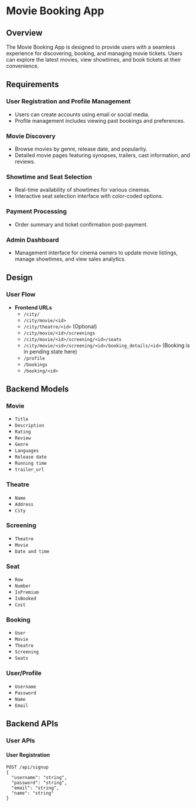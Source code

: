 # Movie Booking App

## Overview

The Movie Booking App is designed to provide users with a seamless experience for discovering, booking, and managing movie tickets. Users can explore the latest movies, view showtimes, and book tickets at their convenience.

## Requirements

### User Registration and Profile Management
- Users can create accounts using email or social media.
- Profile management includes viewing past bookings and preferences.

### Movie Discovery
- Browse movies by genre, release date, and popularity.
- Detailed movie pages featuring synopses, trailers, cast information, and reviews.

### Showtime and Seat Selection
- Real-time availability of showtimes for various cinemas.
- Interactive seat selection interface with color-coded options.

### Payment Processing
- Order summary and ticket confirmation post-payment.

### Admin Dashboard
- Management interface for cinema owners to update movie listings, manage showtimes, and view sales analytics.

## Design

### User Flow
- **Frontend URLs**
  - `/city/`
  - `/city/movie/<id>`
  - `/city/theatre/<id>` (Optional)
  - `/city/movie/<id>/screenings`
  - `/city/movie/<id>/screening/<id>/seats`
  - `/city/movie/<id>/screening/<id>/booking_details/<id>` (Booking is in pending state here)
  - `/profile`
  - `/bookings`
  - `/booking/<id>`

## Backend Models

### Movie
- `Title`
- `Description`
- `Rating`
- `Review`
- `Genre`
- `Languages`
- `Release date`
- `Running time`
- `trailer_url`

### Theatre
- `Name`
- `Address`
- `City`

### Screening
- `Theatre`
- `Movie`
- `Date and time`

### Seat
- `Row`
- `Number`
- `IsPremium`
- `IsBooked`
- `Cost`

### Booking
- `User`
- `Movie`
- `Theatre`
- `Screening`
- `Seats`

### User/Profile
- `Username`
- `Password`
- `Name`
- `Email`

## Backend APIs

### User APIs

#### User Registration
```http
POST /api/signup
{
  "username": "string",
  "password": "string",
  "email": "string",
  "name": "string"
}

